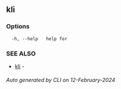 ## kli 





### Options

```
  -h, --help   help for 
```

### SEE ALSO

* [kli](kli.md)  - 

###### Auto generated by  CLI on 12-February-2024
